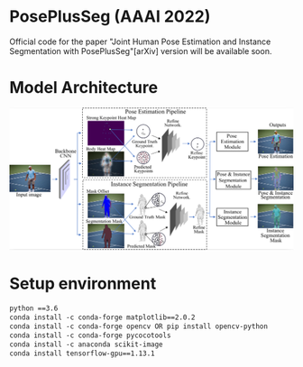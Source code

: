 # PosePlusSeg (AAAI 2022)

Official code for the paper "Joint Human Pose Estimation and Instance Segmentation with PosePlusSeg"[arXiv] version will be available soon.

# Model Architecture 
![](demo_result/0001.png)

# Setup environment

```
python ==3.6
conda install -c conda-forge matplotlib==2.0.2
conda install -c conda-forge opencv OR pip install opencv-python
conda install -c conda-forge pycocotools
conda install -c anaconda scikit-image
conda install tensorflow-gpu==1.13.1
```
